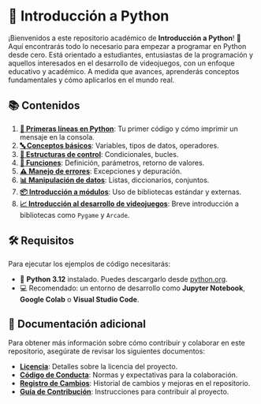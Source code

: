 # 🐍 Introducción a Python

¡Bienvenidos a este repositorio académico de **Introducción a Python**! 🎉 Aquí encontrarás todo lo necesario para empezar a programar en Python desde cero. Está orientado a estudiantes, entusiastas de la programación y aquellos interesados en el desarrollo de videojuegos, con un enfoque educativo y académico. A medida que avances, aprenderás conceptos fundamentales y cómo aplicarlos en el mundo real.

## 📚 Contenidos

1. [**👋 Primeras líneas en Python**](URL_DEL_TEMA): Tu primer código y cómo imprimir un mensaje en la consola.
2. [**🔤 Conceptos básicos**](URL_DEL_TEMA): Variables, tipos de datos, operadores. 
3. [**🔁 Estructuras de control**](URL_DEL_TEMA): Condicionales, bucles. 
4. [**🔧 Funciones**](URL_DEL_TEMA): Definición, parámetros, retorno de valores. 
5. [**⚠️ Manejo de errores**](URL_DEL_TEMA): Excepciones y depuración. 
6. [**📊 Manipulación de datos**](URL_DEL_TEMA): Listas, diccionarios, conjuntos. 
7. [**📦 Introducción a módulos**](URL_DEL_TEMA): Uso de bibliotecas estándar y externas. 
8. [**📈 Introducción al desarrollo de videojuegos**](URL_DEL_TEMA): Breve introducción a bibliotecas como `Pygame` y `Arcade`.



## 🛠️ Requisitos

Para ejecutar los ejemplos de código necesitarás:

- 🐍 **Python 3.12** instalado. Puedes descargarlo desde [python.org](https://www.python.org/).
- 💻 Recomendado: un entorno de desarrollo como **Jupyter Notebook**, **Google Colab** o **Visual Studio Code**.


## 📄 Documentación adicional

Para obtener más información sobre cómo contribuir y colaborar en este repositorio, asegúrate de revisar los siguientes documentos:

- **[Licencia](LICENSE)**: Detalles sobre la licencia del proyecto.
- **[Código de Conducta](CODE_OF_CONDUCT.md)**: Normas y expectativas para la colaboración.
- **[Registro de Cambios](CHANGELOG.md)**: Historial de cambios y mejoras en el repositorio.
- **[Guía de Contribución](CONTRIBUTING.md)**: Instrucciones para contribuir al proyecto.


